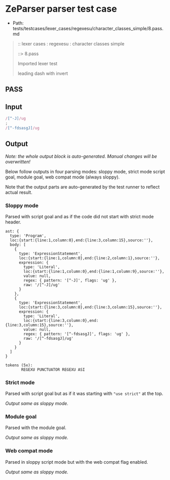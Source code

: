 # ZeParser parser test case

- Path: tests/testcases/lexer_cases/regexesu/character_classes_simple/8.pass.md

> :: lexer cases : regexesu : character classes simple
>
> ::> 8.pass
>
> Imported lexer test
>
> leading dash with invert

## PASS

## Input

`````js
/[^-J]/ug
;
/[^-fdsasgJ]/ug
`````

## Output

_Note: the whole output block is auto-generated. Manual changes will be overwritten!_

Below follow outputs in four parsing modes: sloppy mode, strict mode script goal, module goal, web compat mode (always sloppy).

Note that the output parts are auto-generated by the test runner to reflect actual result.

### Sloppy mode

Parsed with script goal and as if the code did not start with strict mode header.

`````
ast: {
  type: 'Program',
  loc:{start:{line:1,column:0},end:{line:3,column:15},source:''},
  body: [
    {
      type: 'ExpressionStatement',
      loc:{start:{line:1,column:0},end:{line:2,column:1},source:''},
      expression: {
        type: 'Literal',
        loc:{start:{line:1,column:0},end:{line:1,column:9},source:''},
        value: null,
        regex: { pattern: '[^-J]', flags: 'ug' },
        raw: '/[^-J]/ug'
      }
    },
    {
      type: 'ExpressionStatement',
      loc:{start:{line:3,column:0},end:{line:3,column:15},source:''},
      expression: {
        type: 'Literal',
        loc:{start:{line:3,column:0},end:{line:3,column:15},source:''},
        value: null,
        regex: { pattern: '[^-fdsasgJ]', flags: 'ug' },
        raw: '/[^-fdsasgJ]/ug'
      }
    }
  ]
}

tokens (5x):
       REGEXU PUNCTUATOR REGEXU ASI
`````

### Strict mode

Parsed with script goal but as if it was starting with `"use strict"` at the top.

_Output same as sloppy mode._

### Module goal

Parsed with the module goal.

_Output same as sloppy mode._

### Web compat mode

Parsed in sloppy script mode but with the web compat flag enabled.

_Output same as sloppy mode._
